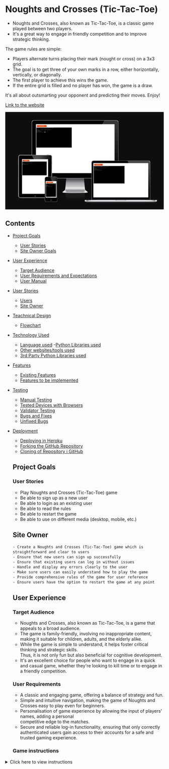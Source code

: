 # Noughts and Crosses (Tic-Tac-Toe)  

- Noughts and Crosses, also known as Tic-Tac-Toe, is a classic game played between two players.
- It's a great way to engage in friendly competition and to improve strategic thinking.

The game rules are simple:
- Players alternate turns placing their mark (nought or cross) on a 3x3 grid.
- The goal is to get three of your own marks in a row, either horizontally, vertically, or diagonally.
- The first player to achieve this wins the game. 
- If the entire grid is filled and no player has won, the game is a draw.

It's all about outsmarting your opponent and predicting their moves. Enjoy!

[Link to the website](https://tic-tac-toe12.herokuapp.com/)

![An image previewing all devices](/assets/screen_images/screen_image_responsive.JPG)

## Contents
- [Project Goals](#project-goals)
    - [User Stories](#user-stories)
    - [Site Owner Goals](#site-owner-goals)
- [User Experience](#user-experience)
    - [Target Audience](#target-audience)
    - [User Requirements and Expectations](#user-requirements-and-expectations)
    - [User Manual](#user-manual)
- [User Stories](#user-stories)
    - [Users](#users)
    - [Site Owner](#site-owner)
- [Teachnical Design](#technical-design)
    - [Flowchart](#flowchart)
- [Technology Used](#technology-used)
    - [Language used](#language-used)
    -[Python Libraries used](#python-libraries-used)
    - [Other websites/tools used](#other-websitestools-used)
    - [3rd Party Python Libraries used](#3rd-party-python-libraries-used)
- [Features](#features)
    - [Existing Features](#existing-features)
    - [Features to be implemented](#features-to-be-implemented)
- [Testing](#testing)
    - [Manual Testing](#manual-testing)
    - [Tested Devices with Browsers](#tested-devices-with-browsers)
    - [Validator Testing](#validator-testing)
    - [Bugs and Fixes](#bugs-and-fixes)
    - [Unfixed Bugs](#unfixed-bugs)
- [Deployment](#deployment)
    - [Deploying in Heroku](#deploying-the-website-in-heroko)
    - [Forking the GitHub Repository](#forking-the-github-repository)
    - [Cloning of Repository i GitHub](#cloning-the-repository-in-github)


    ## Project Goals
    ### User Stories

     - Play Noughts and Crosses (Tic-Tac-Toe) game
     - Be able to sign up as a new user
     - Be able to login as an existing user
     - Be able to read the rules
     - Be able to restart the game
     - Be able to use on different media (desktop, mobile, etc.)


    ## Site Owner

      - Create a Noughts and Crosses (Tic-Tac-Toe) game which is straightforward and clear to users
      - Ensure that new users can sign up successfully
      - Ensure that existing users can log in without issues
      - Handle and display any errors clearly to the user
      - Make sure users can easily understand how to play the game
      - Provide comprehensive rules of the game for user reference
      - Ensure users have the option to restart the game at any point


   ## User Experience
   ### Target Audience

   - Noughts and Crosses, also known as Tic-Tac-Toe, is a game that appeals to a broad audience.
   - The game is family-friendly, involving no inappropriate content, making it suitable for children, 
     adults, and the elderly alike.
   - While the game is simple to understand, it helps foster critical thinking and strategic skills.  
     Thus, it is not only fun but also beneficial for cognitive development.
   - It's an excellent choice for people who want to engage in a quick and casual game, whether they're 
     looking to kill time or to engage in a friendly competition.


   ### User Requirements

   - A classic and engaging game, offering a balance of strategy and fun.
   - Simple and intuitive navigation, making the game of Noughts and Crosses easy to play even for beginners.
   - Personalisation of game experience by allowing the input of players' names, adding a personal    
     competitive edge to the matches.
   - Secure and reliable log-in functionality, ensuring that only correctly authenticated users gain 
     access to their accounts for a safe and trusted gaming experience.

   ### Game instructions
<details><summary>Click here to view instructions</summary>

#### Load Game

 - Upon launching the Noughts and Crosses game, users are given two options: to log in if they are 
   returning players, or to register if they are new to the game.

   #### Register

   - If you're new to Noughts and Crosses, you'll need to make an account.
   - You'll just need to pick a name and email address for your account.
   - After you're done signing up, you can log in and start playing.
   - Here's what you do:
     - Pick a username you like.
     - Choose a email address to keep your account safe.

   #### Login

   - If they have played Noughts and Crosses before, they'll enter their username and password.
   - If the details match with the data, they will be logged in immediately.
   - They will be greeted with a welcome message displaying their name on the screen.
   - If they make an error while inputting their details, there's no problem. They can try again.
   - If their account isn't recognized, they'll be asked:
     - "register or login, please choose option 1 or 2". 
   - You will choose option 1:
     - They input their username.
     - They input their email address .

#### Player's welcome

- After they successfully log in, the Noughts and Crosses game welcomes them with a greeting message, 
  displaying their username.

#### Rules

- Once players have been logged in, they will be shown the rules.

#### Start Game

 - After the users read the rules, the game begins without delay.

 #### Game

  - When the game begins, an empty 3x3 grid is displayed.
  - The game will instruct the players:"Enter the row and column numbers (0-2), separated by a space"
  - The player must input a row and a column number to place their mark.
  - If the chosen cell is already occupied or if the input is invalid, an error is displayed.
  - The game continues until one player gets three of their marks in a row, column, or diagonal, at which 
     point they win.
  - If all cells are filled and no player has won, the game is a draw.